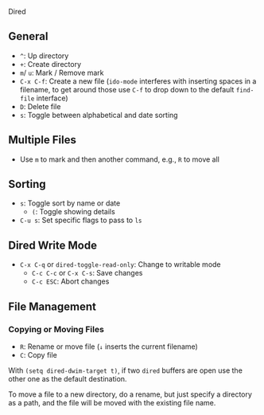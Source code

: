  Dired

## General

- `^`: Up directory
- `+`: Create directory
- `m`/ `u`: Mark / Remove mark
- `C-x C-f`: Create a new file (`ido-mode` interferes with inserting spaces in a filename, to get around those use `C-f` to drop down to the default `find-file` interface)
- `D`: Delete file
- `s`: Toggle between alphabetical and date sorting

## Multiple Files

- Use `m` to mark and then another command, e.g., `R` to move all

## Sorting

- `s`: Toggle sort by name or date
    - `(`: Toggle showing details
- `C-u s`: Set specific flags to pass to `ls`

## Dired Write Mode

- `C-x C-q` or `dired-toggle-read-only`: Change to writable mode
	- `C-c C-c` or `C-x C-s`: Save changes
	- `C-c ESC`: Abort changes

## File Management

### Copying or Moving Files

- `R`: Rename or move file (`↓` inserts the current filename)
- `C`: Copy file

With `(setq dired-dwim-target t)`, if two `dired` buffers are open use the other one as the default destination.

To move a file to a new directory, do a rename, but just specify a directory as a path, and the file will be moved with the existing file name.

